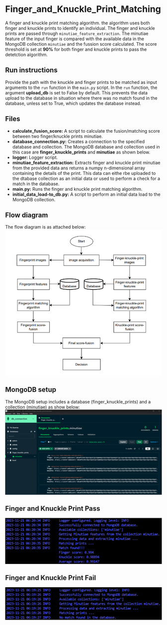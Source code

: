 # Finger_and_Knuckle_Print_Matching
A finger and knuckle print matching algorithm. the algorithm uses both finger and knuckle prints to identify an individual. The finger and knuckle prints are passed through `minutiae_feature_extraction`. The minutiae feature of the input finger is compared with the available data in the MongoDB collection `minutiae` and the fussion score calculated. The score threshold is set at **90%** for both finger and knuckle prints to pass the detetction algorithm.

## Run instructions
Provide the path with the knuckle and finger prints to be matched as input arguments to the `run` function in the `main.py` script. In the `run` function, the argument **upload_db** is set to False by default. This prevents the data upload to the database in situation where there was no match found in the database, unless set to True, which updates the database instead.

## Files
- **calculate_fusion_score:** A script to calculate the fusion/matching score between two finger/knuckle prints minutiae.
- **database_connection.py:** Creates a connection to the specified database and collection. The MongoDB database and collection used in this case are **finger_knuckle_prints** and **minutiae** as shown below.
- **logger:** Logger script.
- **minutiae_feature_extraction:** Extracts finger and knuckle print minutiae from the provided data ans returns a numpy n-dimensional array containing the details of the print. This data can eithe rbe uploaded to the dtabase collection as an initial data or used to perform a check for a match in the database.
- **main.py:** Runs the finger and knuckle print matching algorithm.
- **initial_data_load-to_db.py:** A script to perform an initial data load to the MongoDB collection.

## Flow diagram
The flow diagram is as attached below:
![](images/flow_diagram.png)

## MongoDB setup
The MongoDB setup includes a database (finger_knuckle_prints) and a collection (minutiae) as show below:
![](images/mongo_db_setup.png)

## Finger and Knuckle Print Pass
![](images/finger_knuckle_print_pass.png)

## Finger and Knuckle Print Fail
![](images/finger_knuckle_print_fail.png)
